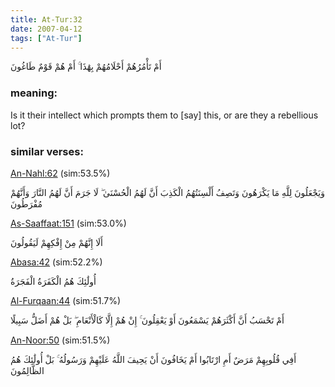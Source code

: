 ```yaml
---
title: At-Tur:32
date: 2007-04-12
tags: ["At-Tur"]
---
```

أَمْ تَأْمُرُهُمْ أَحْلَامُهُمْ بِهَٰذَا ۚ أَمْ هُمْ قَوْمٌ طَاغُونَ
### meaning: 
Is it their intellect which prompts them to [say] this, or are they a rebellious lot?
### similar verses: 

[An-Nahl:62](/16/62) (sim:53.5%)

وَيَجْعَلُونَ لِلَّهِ مَا يَكْرَهُونَ وَتَصِفُ أَلْسِنَتُهُمُ الْكَذِبَ أَنَّ لَهُمُ الْحُسْنَىٰ ۖ لَا جَرَمَ أَنَّ لَهُمُ النَّارَ وَأَنَّهُمْ مُفْرَطُونَ

[As-Saaffaat:151](/37/151) (sim:53.0%)

أَلَا إِنَّهُمْ مِنْ إِفْكِهِمْ لَيَقُولُونَ

[Abasa:42](/80/42) (sim:52.2%)

أُولَٰئِكَ هُمُ الْكَفَرَةُ الْفَجَرَةُ

[Al-Furqaan:44](/25/44) (sim:51.7%)

أَمْ تَحْسَبُ أَنَّ أَكْثَرَهُمْ يَسْمَعُونَ أَوْ يَعْقِلُونَ ۚ إِنْ هُمْ إِلَّا كَالْأَنْعَامِ ۖ بَلْ هُمْ أَضَلُّ سَبِيلًا

[An-Noor:50](/24/50) (sim:51.5%)

أَفِي قُلُوبِهِمْ مَرَضٌ أَمِ ارْتَابُوا أَمْ يَخَافُونَ أَنْ يَحِيفَ اللَّهُ عَلَيْهِمْ وَرَسُولُهُ ۚ بَلْ أُولَٰئِكَ هُمُ الظَّالِمُونَ
